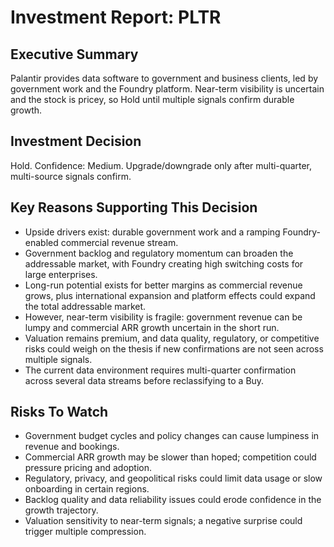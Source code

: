 # Investment Report: PLTR
## Executive Summary
Palantir provides data software to government and business clients, led by government work and the Foundry platform. Near-term visibility is uncertain and the stock is pricey, so Hold until multiple signals confirm durable growth.
## Investment Decision
Hold. Confidence: Medium. Upgrade/downgrade only after multi-quarter, multi-source signals confirm.
## Key Reasons Supporting This Decision
- Upside drivers exist: durable government work and a ramping Foundry-enabled commercial revenue stream.
- Government backlog and regulatory momentum can broaden the addressable market, with Foundry creating high switching costs for large enterprises.
- Long-run potential exists for better margins as commercial revenue grows, plus international expansion and platform effects could expand the total addressable market.
- However, near-term visibility is fragile: government revenue can be lumpy and commercial ARR growth uncertain in the short run.
- Valuation remains premium, and data quality, regulatory, or competitive risks could weigh on the thesis if new confirmations are not seen across multiple signals.
- The current data environment requires multi-quarter confirmation across several data streams before reclassifying to a Buy.
## Risks To Watch
- Government budget cycles and policy changes can cause lumpiness in revenue and bookings.
- Commercial ARR growth may be slower than hoped; competition could pressure pricing and adoption.
- Regulatory, privacy, and geopolitical risks could limit data usage or slow onboarding in certain regions.
- Backlog quality and data reliability issues could erode confidence in the growth trajectory.
- Valuation sensitivity to near-term signals; a negative surprise could trigger multiple compression.